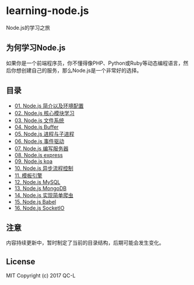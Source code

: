 # learning-node.js
Node.js的学习之旅
## 为何学习Node.js
如果你是一个前端程序员，你不懂得像PHP、Python或Ruby等动态编程语言，然后你想创建自己的服务，那么Node.js是一个非常好的选择。
## 目录
* [01. Node.js 简介以及环境配置](./docs/01.Node.js简介以及环境配置.md)
* [02. Node.js 核心模块学习](./)
* [03. Node.js 文件系统](./)
* [04. Node.js Buffer](./)
* [05. Node.js 进程与子进程](./)
* [06. Node.js 事件驱动](./)
* [07. Node.js 编写服务器](./)
* [08. Node.js express](./)
* [09. Node.js koa](./)
* [10. Node.js 异步流程控制](./)
* [11. 模板引擎](./)
* [12. Node.js MySQL](./)
* [13.  Node.js MongoDB](./)
* [14. Node.js 实现简单爬虫](./)
* [15. Node.js Babel](./)
* [16. Node.js SocketIO](./)
## 注意
内容持续更新中，暂时制定了当前的目录结构，后期可能会发生变化。
## License
MIT Copyright (c) 2017 QC-L